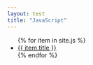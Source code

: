```yaml
---
layout: test
title: "JavaScript"
---
```


<ul>
{% for item in site.js %}
     <li><a href="https://lucianofedericopereira.github.io/articles{{ item.url }}">{{ item.title }}</a></li>
{% endfor %}
</ul>
